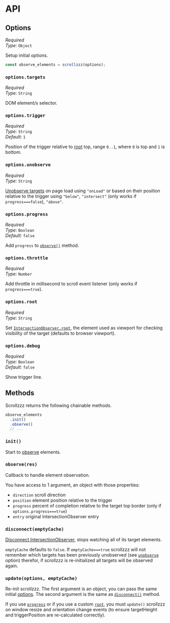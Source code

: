 # API

## Options

*Required* <br>
*Type:* `Object`

Setup initial options.

```js
const observe_elements = scrollzzz(options);
```

### `options.targets`

*Required* <br>
*Type:* `String`

DOM element/s selector.

### `options.trigger`

*Required* <br>
*Type:* `String` <br>
*Default:* `1`

Position of the trigger relative to [root](#optionsroot) top, range `0..1`, where `0` is top and `1` is bottom.

### `options.unobserve`

*Required* <br>
*Type:* `String`

[Unobserve targets](https://developer.mozilla.org/en-US/docs/Web/API/IntersectionObserver/unobserve) on page load using `"onLoad"` or based on their position relative to the trigger using `"below"`, `"intersect"` (only works if `progress===false`), `"above"`.

### `options.progress`

*Required* <br>
*Type:* `Boolean` <br>
*Default:* `false`

Add `progress` to [`observe()`](#observeres) method.

### `options.throttle`

*Required* <br>
*Type:* `Number`

Add throttle in millisecond to scroll event listener (only works if `progress===true`).

### `options.root`

*Required* <br>
*Type:* `String`

Set [`IntersectionObserver.root`](https://developer.mozilla.org/en-US/docs/Web/API/IntersectionObserver/root), the element used as viewport for checking visibility of the target (defaults to browser viewport).

### `options.debug`

*Required* <br>
*Type:* `Boolean` <br>
*Default:* `false`

Show trigger line.

## Methods

Scrollzzz returns the following chainable methods.

```js
observe_elements
  .init()
  .observe()
  // ...
```

### `init()`

Start to [observe](https://developer.mozilla.org/en-US/docs/Web/API/IntersectionObserver/observe) elements.

### `observe(res)`

Callback to handle element observation.

You have access to 1 argument, an object with those properties:

- `direction` scroll direction
- `position` element position relative to the trigger
- `progress` percent of completion relative to the target top border (only if `options.progress===true`)
- `entry` original IntersectionObserver entry

### `disconnect(emptyCache)`

[Disconnect IntersectionObserver](https://developer.mozilla.org/en-US/docs/Web/API/IntersectionObserver/disconnect), stops watching all of its target elements.

`emptyCache` defaults to `false`. If `emptyCache===true` scrollzzz will not remember which targets has been previously unobserved (see [`unobserve`](#optionsunobserve) option) therefor, if scrollzzz is re-initialized all targets will be observed again.

### `update(options, emptyCache)`

Re-init scrollzzz. The first argument is an object, you can pass the same initial [options](#options). The second argument is the same as [`disconnect()`](#disconnectemptycache) method.

If you use [`progress`](#optionsprogress) or if you use a custom [`root`](#optionsroot), you must `update()` scrollzzz on window resize and orientation change events (to ensure targetHeight and triggerPosition are re-calculated correctly).
